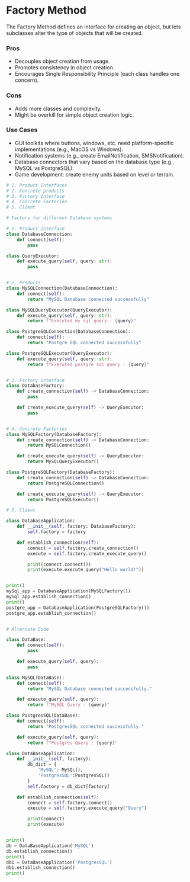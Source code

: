 # Factory Method
The Factory Method defines an interface for creating an object, but lets subclasses alter the type of objects that will be created.
### Pros
- Decouples object creation from usage.
- Promotes consistency in object creation.
- Encourages Single Responsibility Principle (each class handles one concern).
### Cons
- Adds more classes and complexity.
- Might be overkill for simple object creation logic.
### Use Cases
- GUI toolkits where buttons, windows, etc. need platform-specific implementations (e.g., MacOS vs Windows).
- Notification systems (e.g., create EmailNotification, SMSNotification).
- Database connectors that vary based on the database type (e.g., MySQL vs PostgreSQL).
- Game development: create enemy units based on level or terrain.

```python
# 1. Product Interfaces
# 2. Concrete products
# 3. Factory Interface
# 4. Concrete Factories
# 5. Client

# Factory for different Database systems

# 1. Product interface
class DatabaseConnection:
    def connect(self):
        pass

class QueryExecutor:
    def execute_query(self, query: str):
        pass


# 2. Products
class MySQLConnection(DatabaseConnection):
    def connect(self):
        return "MySQL Database connected successfully"

class MySQLQueryExecutor(QueryExecutor):
    def execute_query(self, query: str):
        return f"Executed my sql query : {query}"

class PostgreSQLConnection(DatabaseConnection):
    def connect(self):
        return "Postgre SQL connected successfully"

class PostgreSQLExecutor(QueryExecutor):
    def execute_query(self, query: str):
        return f"Executed postgre sql query : {query}"


# 3. Factory interface
class DatabaseFactory:
    def create_connection(self) -> DatabaseConnection:
        pass

    def create_execute_query(self) -> QueryExecutor:
        pass


# 4. Concrete Factories
class MySQLFactory(DatabaseFactory):
    def create_connection(self) -> DatabaseConnection:
        return MySQLConnection()

    def create_execute_query(self) -> QueryExecutor:
        return MySQLQueryExecutor()

class PostgreSQLFactory(DatabaseFactory):
    def create_connection(self) -> DatabaseConnection:
        return PostgreSQLConnection()

    def create_execute_query(self) -> QueryExecutor:
        return PostgreSQLExecutor()

# 5. Client

class DatabaseApplication:
    def __init__(self, factory: DatabaseFactory):
        self.factory = factory

    def establish_connection(self):
        connect = self.factory.create_connection()
        execute = self.factory.create_execute_query()

        print(connect.connect())
        print(execute.execute_query("Hello world!"))


print()
mySql_app = DatabaseApplication(MySQLFactory())
mySql_app.establish_connection()
print()
postgre_app = DatabaseApplication(PostgreSQLFactory())
postgre_app.establish_connection()


# Alternate Code

class DataBase:
    def connect(self):
        pass

    def execute_query(self, query):
        pass

class MySQL(DataBase):
    def connect(self):
        return "MySQL Database connected successfully."

    def execute_query(self, query):
        return f"MySQL Query : {query}"

class PostgresSQL(DataBase):
    def connect(self):
        return "PostgresSQL connected successfully."

    def execute_query(self, query):
        return f"Postgres Query : {query}"

class DataBaseApplication:
    def __init__(self, factory):
        db_dict = {
            'MySQL': MySQL(),
            'PostgresSQL':PostgresSQL()
        }
        self.factory = db_dict[factory]

    def establish_connection(self):
        connect = self.factory.connect()
        execute = self.factory.execute_query("Query")

        print(connect)
        print(execute)


print()
db = DataBaseApplication('MySQL')
db.establish_connection()
print()
db1 = DataBaseApplication('PostgresSQL')
db1.establish_connection()
print()
```

